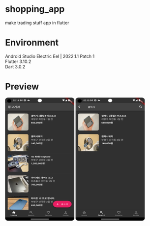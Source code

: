 # shopping_app
make trading stuff app in flutter

# Environment
Android Studio Electric Eel | 2022.1.1 Patch 1 <br>
Flutter 3.10.2 <br>
Dart 3.0.2 <br>

# Preview
<p align="left"><img src="trading_stuff_app_01.png" width="225" height="400"/>
<img src="trading_stuff_app_02.png" width="225" height="400"/></p>
